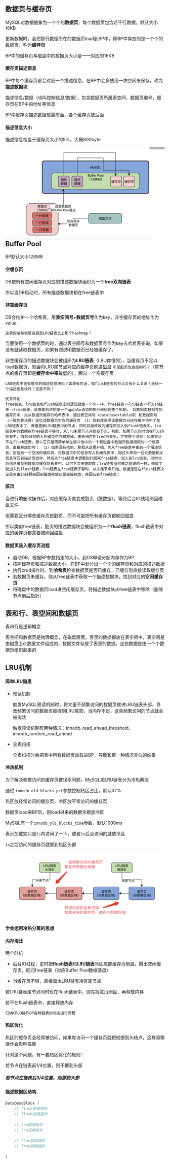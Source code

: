 ## 数据页与缓存页

MySQL对数据抽象为一个个的**数据页**，每个数据页包含若干行数据，默认大小16KB

更新数据时，会把那行数据所在的数据页load到BP中，即BP中存放的是一个个的数据页，称为**缓存页**

BP中的缓存页与磁盘中的数据页大小是一一对应的16KB



#### 缓存页描述信息

BP中每个缓存页都会对应一个描述信息，在BP中会多使用一块空间来保存，称为**描述数据块**

描述信息/数据（也叫控制信息/数据），包含数据页所属表空间、数据页编号，缓存页在BP中的地址等信息

BP中缓存页描述数据放最前面，各个缓存页放后面



#### 描述信息大小

描述信息相当于缓存页大小的5%，大概800byte



<img src=".\pic\Buffer Pool结构.png" style="zoom:80%; float:left" />







## Buffer Pool

BP默认大小128MB



#### 空缓存页

DB把所有空闲缓存页对应的描述数据块组织为一个**free双向链表**

所以当DB启动时，所有描述数据块都在free链表中



#### **非空缓存页**

DB会维护一个哈希表，用**表空间号**+**数据页号**作为key，非空缓存页的地址作为value

`这里的哈希表是否就是LRU链表头上那个hashmap？`

当要使用一个数据页的时，通过表空间号和数据页号作为key去哈希表查询，如果没有就读取数据页，如果有则说明数据页已经被缓存了。

非空缓存页的描述数据块会被组织为**LRU链表**（LRU你懂的），当缓存页不足以load数据页，就会将LRU尾节点对应的缓存页刷进磁盘 `不是脏页也会能刷吗？`（尾节点的缓存页即是**缓存命中率**最低的），腾出一个空缓存页

`LRU链表中也有脏页的描述信息块吗？如果有的话，和flush链表的节点又有什么关系？是统一个描述信息块吗？还是不同？`

```
优秀评论
free链表、lru链表和flush链表走的逻辑就像一个环一样，free链表->lru链表->flush链表->free链表，就像案例讲的拿一个update语句的执行来梳理整个机制。 将数据页数据写到缓存页中：先从数据页缓存的哈希表中，通过表空间号（database+table得）和数据页号（一致性算法得）定位该数据页对应的缓存页 （1）找到就说明该数据页已经在缓冲池中了在LRU链表中了，直接更新LRU链表中的节点，同时将被修改的缓存页加入到flush链表中，lru链表中的数据在free链表不够时，从lru末尾节点开始取节点，判断，如果节点同时也在flush链表中，由IO线程刷入到磁盘中并释放掉，重新归位到free链表里，完整整个流程；如果节点不在flush链表，那么它只是简简单单在缓冲池中的一个和磁盘中数据页数据相同的一个缓存页，直接释放即可； （2）如果没有找到，那就从这里开始，先从free链表中拿到一个描述信息，定位到一个空闲的缓存页，将数据页中的信息写入到缓存页中，回过头来将一些元数据相关信息写回到描述信息中，然后从free链表中调整指针脱离free链表，加入到lru链表，同时也将信息缓存到数据页缓存哈希表中，以供下次快捷取数；lru链表当然像之前说的一样，修改了就加入到flush链表，lru链表在free链表不够时，从末尾节点开始，根据是否在flush链表决定是否由io线程刷回到磁盘释放还是直接释放，并回归到free链表；
```





#### 脏页

当进行增删改操作后，对应缓存页就变成脏页（脏数据），等待后台IO线程刷回磁盘文件

但需要区分哪些缓存页是脏页，而不可能把所有缓存页都刷回磁盘

所以类似free链表，脏页的描述数据块会被组织为一个**flush链表**，flush链表中对应的缓存页都需要被刷回磁盘



#### 数据页装入缓存页流程

- 启动DB，根据BP参数指定的大小，到OS申请分配内存作为BP
- 按照缓存页和描述数据大小，在BP中划分出一个个的缓存页和对应的描述数据
- 执行crud操作时，到**哈希表**检查数据页是否已缓存，已缓存则直接读取缓存页
- 若数据页未缓存，则从free链表中获取一个描述数据块，找到对应的**空闲缓存页**
- 将磁盘中的数据页load进空闲缓存页，将描述数据块从free链表中移除（删除节点前后指针）







## 表和行、表空间和数据页

表和行是逻辑概念

表空间和数据页是物理概念，在磁盘层面，表里的数据都放在表空间中，表空间是由磁盘上d 数据文件组成的，数据文件存放了表里的数据，这些数据是由一个个数据页组织起来的







## LRU机制

#### 简单LRU隐患

- 预读机制

  触发MySQL预读机制时，将大量不频繁访问的数据页放进LRU链表头部，导致频繁访问的数据页被挤到LRU尾部，当内存不足，这些频繁访问的节点就会被淘汰

  触发预读机制有两种情况：innodb_read_ahead_threshold、innodb_random_read_ahead

- 全表扫描

  全表扫描时会把表中所有数据页加载进BP，导致和第一种情况类似的结果



#### 冷热机制

为了解决频繁访问的缓存页被误杀问题，MySQL把LRU链表分为冷热两段

通过 `innodb_old_blocks_pct`参数控制热区占比，默认37%

热区放经常访问的缓存页，冷区放不常访问的缓存页

数据页load进BP后，刚load进来的数据全都放冷区

MySQL有一个`innodb_old_blocks_time`参数，默认1000ms

表示加载完只是`1s`内访问了一下，或者`1s`后没访问的就放冷区

`1s`之后访问的缓存页就挪到热区头部

<img src=".\pic\LRU链表冷热区.png" style="zoom:80%; float:left" />

**学会运用冷热分离的思想**



#### 内存淘汰

两个时机

- 后台IO线程，定时把**flush链表**和**LRU链表**冷区尾部缓存页刷盘，腾出空闲缓存页，回归free链表（对应Buffer Pool数据落盘）

- 当缓存页不够，直接淘汰LRU链表冷区尾节点

若LRU链表尾节点同时也在flush链表中，则先将脏页刷盘，再释放内存

若不在flush链表中，直接释放内存

`归纳CRUD操作BP各种链表的动态运行流程`



#### 热区优化

热区的缓存页会经常被访问，如果每访问一个缓存页就把他挪到头结点，这样频繁操作会影响性能

针对这个问题，有一套热区优化的规则：

若节点在链表前1/4位置，则不挪到头部

##### 若节点在链表后3/4位置，则挪到头部



#### 描述数据区结构

```java
DataDescBlock {
    // flush前驱指针
    // flush后继指针
    
    // lru前驱指针
    // lru后继指针

    // free前驱指针
    // free后继指针

}
```

